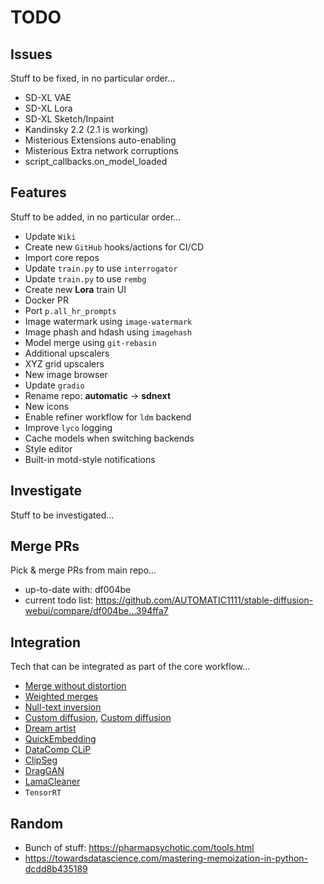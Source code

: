 # TODO

## Issues

Stuff to be fixed, in no particular order...

- SD-XL VAE
- SD-XL Lora
- SD-XL Sketch/Inpaint
- Kandinsky 2.2 (2.1 is working)
- Misterious Extensions auto-enabling
- Misterious Extra network corruptions
- script_callbacks.on_model_loaded

## Features

Stuff to be added, in no particular order...

- Update `Wiki`
- Create new `GitHub` hooks/actions for CI/CD  
- Import core repos
- Update `train.py` to use `interrogator`
- Update `train.py` to use `rembg`
- Create new **Lora** train UI
- Docker PR
- Port `p.all_hr_prompts`
- Image watermark using `image-watermark`
- Image phash and hdash using `imagehash`
- Model merge using `git-rebasin`
- Additional upscalers
- XYZ grid upscalers
- New image browser
- Update `gradio`
- Rename repo: **automatic** -> **sdnext**
- New icons
- Enable refiner workflow for `ldm` backend
- Improve `lyco` logging
- Cache models when switching backends
- Style editor
- Built-in motd-style notifications

## Investigate

Stuff to be investigated...

## Merge PRs

Pick & merge PRs from main repo...

- up-to-date with: df004be
- current todo list: <https://github.com/AUTOMATIC1111/stable-diffusion-webui/compare/df004be...394ffa7>

## Integration

Tech that can be integrated as part of the core workflow...

- [Merge without distortion](https://github.com/ogkalu2/Merge-Stable-Diffusion-models-without-distortion)
- [Weighted merges](https://github.com/bbc-mc/sdweb-merge-block-weighted-gui/tree/master)
- [Null-text inversion](https://github.com/ouhenio/null-text-inversion-colab)
- [Custom diffusion](https://github.com/guaneec/custom-diffusion-webui), [Custom diffusion](https://www.cs.cmu.edu/~custom-diffusion/)
- [Dream artist](https://github.com/7eu7d7/DreamArtist-sd-webui-extension)
- [QuickEmbedding](https://github.com/ethansmith2000/QuickEmbedding)
- [DataComp CLiP](https://github.com/mlfoundations/open_clip/blob/main/docs/datacomp_models.md)
- [ClipSeg](https://github.com/timojl/clipseg)
- [DragGAN](https://github.com/XingangPan/DragGAN)
- [LamaCleaner]([Title](https://github.com/Sanster/lama-cleaner))
- `TensorRT`

## Random

- Bunch of stuff: <https://pharmapsychotic.com/tools.html>
- <https://towardsdatascience.com/mastering-memoization-in-python-dcdd8b435189>

